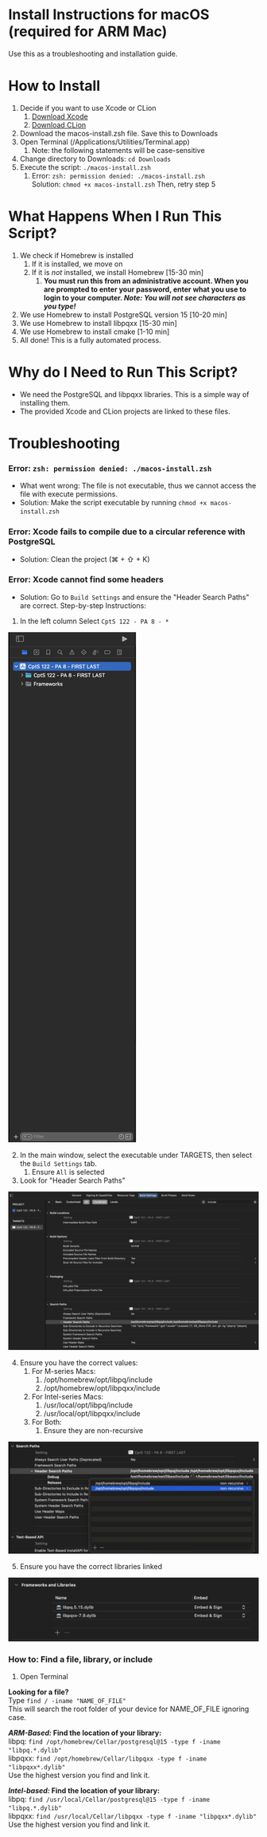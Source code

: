 # Install Instructions for macOS (required for ARM Mac)
Use this as a troubleshooting and installation guide.

# How to Install
1. Decide if you want to use Xcode or CLion 
   1. [Download Xcode](https://developer.apple.com/xcode/)
   2. [Download CLion](https://www.jetbrains.com/clion/download/)
2. Download the macos-install.zsh file. Save this to Downloads
3. Open Terminal (/Applications/Utilities/Terminal.app)
   1. Note: the following statements will be case-sensitive
4. Change directory to Downloads: `cd Downloads`
5. Execute the script: `./macos-install.zsh`
   1. Error: `zsh: permission denied: ./macos-install.zsh`</br>
      Solution: `chmod +x macos-install.zsh` Then, retry step 5

# What Happens When I Run This Script?
1. We check if Homebrew is installed
   1. If it is installed, we move on
   2. If it is _not_ installed, we install Homebrew [15-30 min]
      1. **You must run this from an administrative account. When you are prompted to enter your password, enter what you use to login to your computer. _Note: You will not see characters as you type!_**
2. We use Homebrew to install PostgreSQL version 15 [10-20 min]
3. We use Homebrew to install libpqxx [15-30 min]
4. We use Homebrew to install cmake [1-10 min]
5. All done! This is a fully automated process.

# Why do I Need to Run This Script?
- We need the PostgreSQL and libpqxx libraries. This is a simple way of installing them.
- The provided Xcode and CLion projects are linked to these files.


# Troubleshooting
### Error: `zsh: permission denied: ./macos-install.zsh`
- What went wrong: The file is not executable, thus we cannot access the file with execute permissions.
- Solution: Make the script executable by running `chmod +x macos-install.zsh`

### Error: Xcode fails to compile due to a circular reference with PostgreSQL
- Solution: Clean the project (⌘ + ⇧ + K)

### Error: Xcode cannot find some headers
- Solution: Go to `Build Settings` and ensure the "Header Search Paths" are correct.
Step-by-step Instructions:
1. In the left column Select `CptS 122 - PA 8 - *`

![Visual of Project Selection Left Column](images/projSelLeftCol.png)

2. In the main window, select the executable under TARGETS, then select the `Build Settings` tab.
   1. Ensure `All` is selected
3. Look for "Header Search Paths"

![Visual of Header Search Paths Location](images/result.png)

4. Ensure you have the correct values:
   1. For M-series Macs:
      1. /opt/homebrew/opt/libpq/include
      2. /opt/homebrew/opt/libpqxx/include
   2. For Intel-series Macs:
      1. /usr/local/opt/libpq/include
      2. /usr/local/opt/libpqxx/include
   3. For Both:
      1. Ensure they are non-recursive

![Visual of Final Include Statements (For M-Series)](images/pathsMSeries.png)

5. Ensure you have the correct libraries linked

![Visual of Frameworks and Libs](images/frameworksAndLibs.png)


### How to: Find a file, library, or include
1. Open Terminal

**Looking for a file?** <br>
Type `find / -iname "NAME_OF_FILE"`<br>
    This will search the root folder of your device for NAME_OF_FILE ignoring case.

***ARM-Based:* Find the location of your library:**<br>
libpq: `find /opt/homebrew/Cellar/postgresql@15 -type f -iname "libpq.*.dylib"`<br>
libpqxx: `find /opt/homebrew/Cellar/libpqxx -type f -iname "libpqxx*.dylib"`<br>
Use the highest version you find and link it.

***Intel-based:* Find the location of your library:**<br>
libpq: `find /usr/local/Cellar/postgresql@15 -type f -iname "libpq.*.dylib"`<br>
libpqxx: `find /usr/local/Cellar/libpqxx -type f -iname "libpqxx*.dylib"`<br>
Use the highest version you find and link it.

